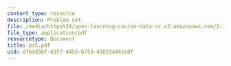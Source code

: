 ```yaml
---
content_type: resource
description: Problem set.
file: /media/https%3A/open-learning-course-data-rc.s3.amazonaws.com/2-158j-computational-geometry-spring-2003/df6ad36fd3f74455b75341023a441e8f_ps5.pdf
file_type: application/pdf
resourcetype: Document
title: ps5.pdf
uid: df6ad36f-d3f7-4455-b753-41023a441e8f
---
```

